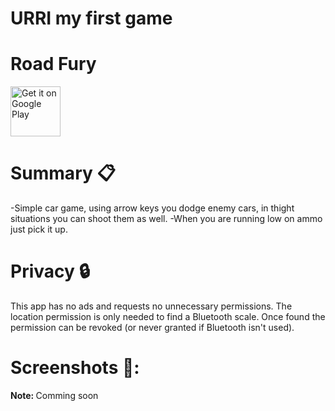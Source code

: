 # URRI my first game


# <b>Road Fury</b>


<img src="https://play.google.com/intl/en_us/badges/images/generic/en-play-badge.png" alt="Get it on Google Play" height="80"/>


# Summary :clipboard:

-Simple car game, using arrow keys you dodge enemy cars, in thight situations you can shoot them as well.
-When you are running low on ammo just pick it up.

# Privacy :lock:
This app has no ads and requests no unnecessary permissions. The location permission is only needed to find a Bluetooth scale. Once found the permission can be revoked (or never granted if Bluetooth isn't used).

# Screenshots 📱:
<b>Note: </b>Comming soon 

